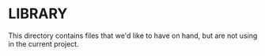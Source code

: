 # LIBRARY

This directory contains files that we'd like to have on hand, but are not using in the current project.
